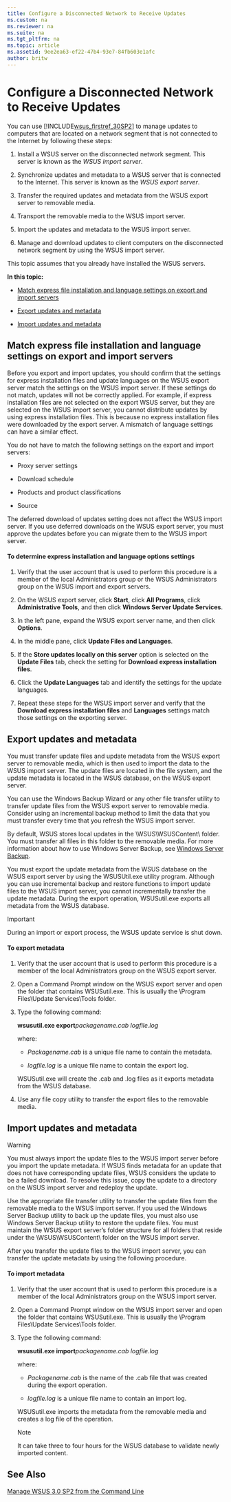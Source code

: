 ```yaml
---
title: Configure a Disconnected Network to Receive Updates
ms.custom: na
ms.reviewer: na
ms.suite: na
ms.tgt_pltfrm: na
ms.topic: article
ms.assetid: 9ee2ea63-ef22-47b4-93e7-84fb603e1afc
author: britw
---
```

# Configure a Disconnected Network to Receive Updates
You can use [!INCLUDE[wsus_firstref_30SP2](../Token/wsus_firstref_30SP2_md.md)] to manage updates to computers that are located on a network segment that is not connected to the Internet by following these steps:  
  
1.  Install a WSUS server on the disconnected network segment. This server is known as the *WSUS import server*.  
  
2.  Synchronize updates and metadata to a WSUS server that is connected to the Internet. This server is known as the *WSUS export server*.  
  
3.  Transfer the required updates and metadata from the WSUS export server to removable media.  
  
4.  Transport the removable media to the WSUS import server.  
  
5.  Import the updates and metadata to the WSUS import server.  
  
6.  Manage and download updates to client computers on the disconnected network segment by using the WSUS import server.  
  
This topic assumes that you already have installed the WSUS servers.  
  
**In this topic:**  
  
-   [Match express file installation and language settings on export and import servers](../Topic/Configure-a-Disconnected-Network-to-Receive-Updates.md#MatchSettings)  
  
-   [Export updates and metadata](../Topic/Configure-a-Disconnected-Network-to-Receive-Updates.md#Export)  
  
-   [Import updates and metadata](../Topic/Configure-a-Disconnected-Network-to-Receive-Updates.md#Import)  
  
## <a name="MatchSettings"></a>Match express file installation and language settings on export and import servers  
Before you export and import updates, you should confirm that the settings for express installation files and update languages on the WSUS export server match the settings on the WSUS import server. If these settings do not match, updates will not be correctly applied. For example, if express installation files are not selected on the export WSUS server, but they are selected on the WSUS import server, you cannot distribute updates by using express installation files. This is because no express installation files were downloaded by the export server. A mismatch of language settings can have a similar effect.  
  
You do not have to match the following settings on the export and import servers:  
  
-   Proxy server settings  
  
-   Download schedule  
  
-   Products and product classifications  
  
-   Source  
  
The deferred download of updates setting does not affect the WSUS import server. If you use deferred downloads on the WSUS export server, you must approve the updates before you can migrate them to the WSUS import server.  
  
#### To determine express installation and language options settings  
  
1.  Verify that the user account that is used to perform this procedure is a member of the local Administrators group or the WSUS Administrators group on the WSUS import and export servers.  
  
2.  On the WSUS export server, click **Start**, click **All Programs**, click **Administrative Tools**, and then click **Windows Server Update Services**.  
  
3.  In the left pane, expand the WSUS export server name, and then click **Options**.  
  
4.  In the middle pane, click **Update Files and Languages**.  
  
5.  If the **Store updates locally on this server** option is selected on the **Update Files** tab, check the setting for **Download express installation files**.  
  
6.  Click the **Update Languages** tab and identify the settings for the update languages.  
  
7.  Repeat these steps for the WSUS import server and verify that the **Download express installation files** and **Languages** settings match those settings on the exporting server.  
  
## <a name="Export"></a>Export updates and metadata  
You must transfer update files and update metadata from the WSUS export server to removable media, which is then used to import the data to the WSUS import server. The update files are located in the file system, and the update metadata is located in the WSUS database, on the WSUS export server.  
  
You can use the Windows Backup Wizard or any other file transfer utility to transfer update files from the WSUS export server to removable media. Consider using an incremental backup method to limit the data that you must transfer every time that you refresh the WSUS import server.  
  
By default, WSUS stores local updates in the \\WSUS\\WSUSContent\\ folder. You must transfer all files in this folder to the removable media. For more information about how to use Windows Server Backup, see [Windows Server Backup](http://go.microsoft.com/fwlink/?LinkID=201294).  
  
You must export the update metadata from the WSUS database on the WSUS export server by using the WSUSUtil.exe utility program. Although you can use incremental backup and restore functions to import update files to the WSUS import server, you cannot incrementally transfer the update metadata. During the export operation, WSUSutil.exe exports all metadata from the WSUS database.  
  
> [!IMPORTANT]  
> During an import or export process, the WSUS update service is shut down.  
  
#### To export metadata  
  
1.  Verify that the user account that is used to perform this procedure is a member of the local Administrators group on the WSUS export server.  
  
2.  Open a Command Prompt window on the WSUS export server and open the folder that contains WSUSutil.exe. This is usually the \\Program Files\\Update Services\\Tools folder.  
  
3.  Type the following command:  
  
    **wsusutil.exe export***packagename.cab logfile.log*  
  
    where:  
  
    -   *Packagename.cab* is a unique file name to contain the metadata.  
  
    -   *logfile.log* is a unique file name to contain the export log.  
  
    WSUSutil.exe will create the .cab and .log files as it exports metadata from the WSUS database.  
  
4.  Use any file copy utility to transfer the export files to the removable media.  
  
## <a name="Import"></a>Import updates and metadata  
  
> [!WARNING]  
> You must always import the update files to the WSUS import server before you import the update metadata. If WSUS finds metadata for an update that does not have corresponding update files, WSUS considers the update to be a failed download. To resolve this issue, copy the update to a directory on the WSUS import server and redeploy the update.  
  
Use the appropriate file transfer utility to transfer the update files from the removable media to the WSUS import server. If you used the Windows Server Backup utility to back up the update files, you must also use Windows Server Backup utility to restore the update files. You must maintain the WSUS export server’s folder structure for all folders that reside under the \\WSUS\\WSUSContent\\ folder on the WSUS import server.  
  
After you transfer the update files to the WSUS import server, you can transfer the update metadata by using the following procedure.  
  
#### To import metadata  
  
1.  Verify that the user account that is used to perform this procedure is a member of the local Administrators group on the WSUS import server.  
  
2.  Open a Command Prompt window on the WSUS import server and open the folder that contains WSUSutil.exe. This is usually the \\Program Files\\Update Services\\Tools folder.  
  
3.  Type the following command:  
  
    **wsusutil.exe import***packagename.cab logfile.log*  
  
    where:  
  
    -   *Packagename.cab* is the name of the .cab file that was created during the export operation.  
  
    -   *logfile.log* is a unique file name to contain an import log.  
  
    WSUSutil.exe imports the metadata from the removable media and creates a log file of the operation.  
  
    > [!NOTE]  
    > It can take three to four hours for the WSUS database to validate newly imported content.  
  
## See Also  
[Manage WSUS 3.0 SP2 from the Command Line](../Topic/Manage-WSUS-3.0-SP2-from-the-Command-Line.md)  
  
